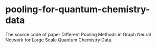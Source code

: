 # pooling-for-quantum-chemistry-data
The source code of paper Different Pooling Methods in Graph Neural Network for Large Scale Quantum Chemistry Data. 
